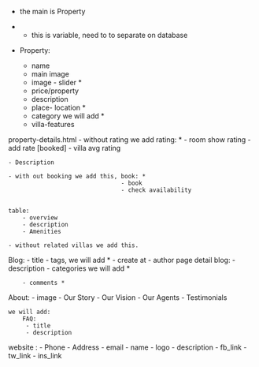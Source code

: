 - the main is Property  

- * this is variable, need to to separate on database 

- Property:
    - name
    - main image
    - image - slider *
    - price/property
    - description
    - place- location * 
    - category we will add *
    - villa-features

property-details.html
    - without rating we add rating: *
            - room show rating
            - add rate [booked]
            - villa avg rating

    - Description

    - with out booking we add this, book: *
                                    - book 
                                    - check availability


    table:
        - overview
        - description
        - Amenities

    - without related villas we add this. 


Blog: 
    - title
    - tags, we will add *
    - create at
    - author
    page detail blog:
        - description
        - categories we will add *

        - comments *


About:
    - image
    - Our Story
    - Our Vision 
    - Our Agents
    - Testimonials

    we will add:
        FAQ:
         - title
         - description

website :
    - Phone
    - Address
    - email
    - name
    - logo
    - description
    - fb_link
    - tw_link
    - ins_link